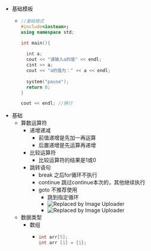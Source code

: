 - 基础模板
	- ```cpp
	  //基础格式
	  #include<iosteam>;
	  using namespace std;
	  
	  int main(){
	    
	    int a;
	    cout << "请输入a的值" << endl;
	    cint >> a;
	    cout << "a的值为：" << a << endl;
	    
	    system("pause");
	    return 0;
	  }
	  
	  cout << endl; //换行
	  ```
- 基础
	- 算数运算符
		- 递增递减
			- 前值递增是先加一再运算
			- 后置递增是先运算再递增
		- 比较运算符
			- 比较运算符的结果是1或0
		- 跳转语句
			- break 之后for循环不执行
			- continue 跳过continue本次的，其他继续执行
			- goto 不推荐使用
				- 跳到指定循环
				- ![Replaced by Image Uploader](https://s2.loli.net/2023/10/22/HTYk2lCDsUjApcy.png)
				- ![Replaced by Image Uploader](https://s2.loli.net/2023/10/22/Mod5LG82JxhWwF9.png)
	- 数据类型
		- 数组
			- ```cpp
			  int arr[5];
			  int arr [1] = {1};
			  
			  ```